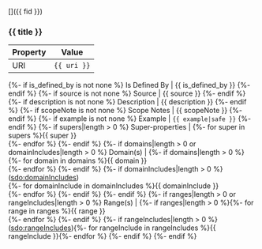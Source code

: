 []({{ fid }})
### {{ title }}
Property | Value
--- | ---
URI | `{{ uri }}`
{%- if is_defined_by is not none %}
Is Defined By | {{ is_defined_by }}
{%- endif %}
{%- if source is not none %}
Source | {{ source }}
{%- endif %}
{%- if description is not none %}
Description | {{ description }}
{%- endif %}
{%- if scopeNote is not none %}
Scope Notes | {{ scopeNote }}
{%- endif %}
{%- if example is not none %}
Example | ```{{ example|safe }}```
{%- endif %}
{%- if supers|length > 0 %}
Super-properties | {%- for super in supers %}{{ super }}<br />{%- endfor %}
{%- endif %}
{%- if domains|length > 0 or domainIncludes|length > 0 %}
Domain(s) | {%- if domains|length > 0 %}{%- for domain in domains %}{{ domain }}<br />{%- endfor %}
{%- endif %}
{%- if domainIncludes|length > 0 %}
([sdo:domainIncludes](https://schema.org/domainIncludes))<br />{%- for domainInclude in domainIncludes %}{{ domainInclude }}<br />{%- endfor %}
{%- endif %}
{%- endif %}
{%- if ranges|length > 0 or rangeIncludes|length > 0 %}
Range(s) | {%- if ranges|length > 0 %}{%- for range in ranges %}{{ range }}<br />{%- endfor %}
{%- endif %}
{%- if rangeIncludes|length > 0 %}
([sdo:rangeIncludes](https://schema.org/rangeIncludes)){%- for rangeInclude in rangeIncludes %}{{ rangeInclude }}{%- endfor %}
{%- endif %}
{%- endif %}
